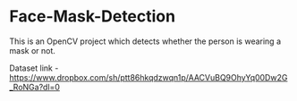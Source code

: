 # Face-Mask-Detection
This is an OpenCV project which detects whether the person is wearing a mask or not.

Dataset link - https://www.dropbox.com/sh/ptt86hkqdzwqn1p/AACVuBQ9OhyYq00Dw2G_RoNGa?dl=0
